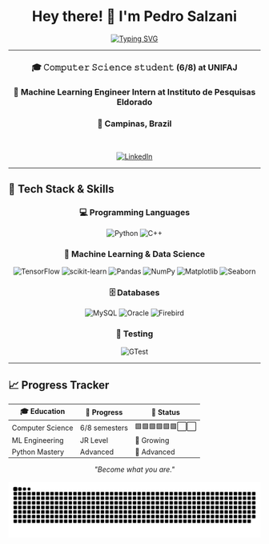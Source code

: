 <div align="center">
  
  # Hey there! 👋 I'm Pedro Salzani
  
  [![Typing SVG](https://readme-typing-svg.herokuapp.com?font=Fira+Code&size=24&duration=3000&pause=1000&color=58A6FF&center=true&vCenter=true&width=600&lines=Computer+Science+Student+🎓;Machine+Learning+Engineer+Intern+🤖;Python+Developer+🐍;Data+Science+Enthusiast+📊)](https://git.io/typing-svg)
  
</div>

---

<div align="center">
  
  <div id="info_me" align="center">
    <h3>🎓 𝙲𝚘𝚖𝚙𝚞𝚝𝚎𝚛 𝚂𝚌𝚒𝚎𝚗𝚌𝚎 𝚜𝚝𝚞𝚍𝚎𝚗𝚝 (6/8) at UNIFAJ</h3>
    <h3>🤖 Machine Learning Engineer Intern at Instituto de Pesquisas Eldorado</h3>
    <h3>📍 Campinas, Brazil</h3>
  </div>
  
  <br>
  
  [![LinkedIn](https://img.shields.io/badge/LinkedIn-0077B5?style=for-the-badge&logo=linkedin&logoColor=white)](https://www.linkedin.com/in/pedro-salzani-674703232/)

</div>

---

## 🚀 Tech Stack & Skills

<div align="center">

### 💻 Programming Languages
![Python](https://img.shields.io/badge/Python-3776AB?style=for-the-badge&logo=python&logoColor=white)
![C++](https://img.shields.io/badge/C++-00599C?style=for-the-badge&logo=cplusplus&logoColor=white)

### 🤖 Machine Learning & Data Science
![TensorFlow](https://img.shields.io/badge/TensorFlow-FF6F00?style=for-the-badge&logo=tensorflow&logoColor=white)
![scikit-learn](https://img.shields.io/badge/scikit--learn-F7931E?style=for-the-badge&logo=scikit-learn&logoColor=white)
![Pandas](https://img.shields.io/badge/Pandas-150458?style=for-the-badge&logo=pandas&logoColor=white)
![NumPy](https://img.shields.io/badge/NumPy-013243?style=for-the-badge&logo=numpy&logoColor=white)
![Matplotlib](https://img.shields.io/badge/Matplotlib-11557c?style=for-the-badge)
![Seaborn](https://img.shields.io/badge/Seaborn-3776AB?style=for-the-badge)

### 🗄️ Databases
![MySQL](https://img.shields.io/badge/MySQL-4479A1?style=for-the-badge&logo=mysql&logoColor=white)
![Oracle](https://img.shields.io/badge/Oracle-F80000?style=for-the-badge&logo=oracle&logoColor=white)
![Firebird](https://img.shields.io/badge/Firebird-FF6600?style=for-the-badge)

### 🧪 Testing
![GTest](https://img.shields.io/badge/GTest-4285F4?style=for-the-badge&logo=google&logoColor=white)

</div>

---

## 📈 Progress Tracker

<div align="center">

| 🎓 **Education** | 🔢 **Progress** | 🎯 **Status** |
|------------------|-----------------|---------------|
| Computer Science | 6/8 semesters | 🟩🟩🟩🟩🟩🟩⬜⬜ |
| ML Engineering | JR Level | 🚀 Growing |
| Python Mastery | Advanced | 🐍 Advanced |

</div>

<div align="center">
  <i>"Become what you are."</i>
  <br><br>
  <img src="https://raw.githubusercontent.com/Platane/snk/output/github-contribution-grid-snake.svg" alt="Snake animation" />
</div>
